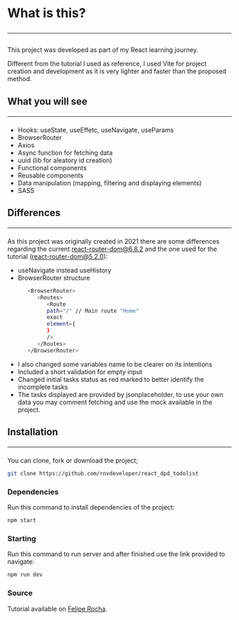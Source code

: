 # What is this? <hr>

This project was developed as part of my React learning journey.

Different from the tutorial I used as reference, I used Vite for project creation and development as it is very lighter and faster than the proposed method.

## What you will see <hr>

- Hooks: useState, useEffetc, useNavigate, useParams
- BrowserRouter
- Axios
- Async function for fetching data
- uuid (lib for aleatory id creation)
- Functional components
- Reusable components
- Data manipulation (mapping, filtering and displaying elements)
- SASS

## Differences <hr>
As this project was originally created in 2021 there are some differences regarding the current react-router-dom@6.8.2 and the one used for the tutorial (react-router-dom@5.2.0):
   - useNavigate instead useHistory
   - BrowserRouter structure
      ```bash
         <BrowserRouter>
            <Routes>
               <Route 
               path="/" // Main route "Home"
               exact
               element={
               }
               />
            </Routes>
         </BrowserRouter>
      ```
   - I also changed some variables name to be clearer on its intentions
   - Included a short validation for empty input
   - Changed initial tasks status as red marked to better identify the incomplete tasks
   - The tasks displayed are provided by jsonplaceholder, to use your own data you may comment fetching and use the mock available in the project.

## Installation <hr>
You can clone, fork or download the project;

```bash
git clone https://github.com/rnvdeveloper/react_dpd_todolist
```

### Dependencies
Run this command to install dependencies of the project:

```bash
npm start
```

### Starting
Run this command to run server and after finished use the link provided to navigate:

```bash
npm run dev
```

### Source
Tutorial available on [Felipe Rocha](https://www.youtube.com/watch?v=ErjWNvP6mko).